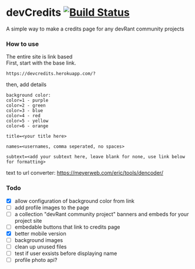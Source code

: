 # devCredits [![Build Status](https://travis-ci.org/Ewpratten/devCredits.svg?branch=master)](https://travis-ci.org/Ewpratten/devCredits)
A simple way to make a credits page for any devRant community projects
### How to use
The entire site is link based <br>
First, start with the base link.
```
https://devcredits.herokuapp.com/?
```
then, add details
```
background color:
color=1 - purple
color=2 - green
color=3 - blue
color=4 - red
color=5 - yellow
color=6 - orange

title=<your title here>

names=<usernames, comma seperated, no spaces>

subtext=<add your subtext here, leave blank for none, use link below for formatting>
```
text to url converter: https://meyerweb.com/eric/tools/dencoder/
### Todo
- [X] allow configuration of background color from link
- [ ] add profile images to the page
- [ ] a collection "devRant community project" banners and embeds for your project site
- [ ] embedable buttons that link to credits page
- [X] better mobile version
- [ ] background images
- [ ] clean up unused files
- [ ] test if user exsists before displaying name
- [ ] profile photo api?
